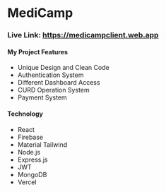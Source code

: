 # MediCamp
### Live Link: https://medicampclient.web.app

#### My Project Features
- Unique Design and Clean Code
- Authentication System
- Different Dashboard Access
- CURD Operation System
- Payment System

#### Technology
- React
- Firebase
- Material Tailwind
- Node.js
- Express.js
- JWT
- MongoDB
- Vercel
